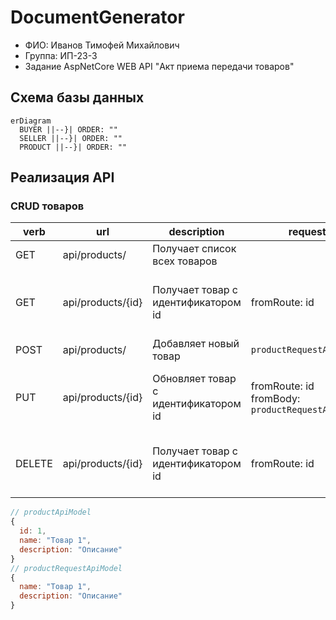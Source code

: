 # DocumentGenerator
- ФИО: Иванов Тимофей Михайлович
- Группа: ИП-23-3
- Задание AspNetCore WEB API "Акт приема передачи товаров"
## Схема базы данных
```mermaid
erDiagram
  BUYER ||--}| ORDER: ""
  SELLER ||--}| ORDER: ""
  PRODUCT ||--}| ORDER: ""
```

## Реализация API
### CRUD товаров
|verb|url|description|request|response|codes|
|-|-|-|-|-|-|
|GET|api/products/|Получает список всех товаров||`[productApiModel,]`|200 OK|
|GET|api/products/{id}|Получает товар с идентификатором id| fromRoute: id|`productApiModel`|200 OK<br/>404 Not Found|
|POST|api/products/|Добавляет новый товар|`productRequestApiModel`|`productApiModel`|200 OK|
|PUT|api/products/{id}|Обновляет товар с идентификатором id| fromRoute: id <br/>fromBody: `productRequestApiModel`|`productApiModel`|200 OK<br/>404 Not Found|
|DELETE|api/products/{id}|Получает товар с идентификатором id| fromRoute: id|`productApiModel`|200 OK<br/>404 Not Found|
```javascript
// productApiModel
{
  id: 1,
  name: "Товар 1",
  description: "Описание"
}
// productRequestApiModel
{
  name: "Товар 1",
  description: "Описание"
}
```
